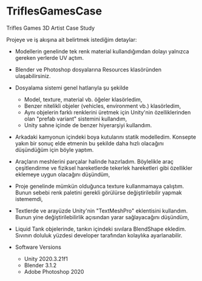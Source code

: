 # TriflesGamesCase
Trifles Games 3D Artist Case Study

Projeye ve iş akışına ait belirtmek istediğim detaylar:

 - Modellerin genelinde tek renk material kullandığımdan dolayı yalnızca gereken yerlerde UV açtım.
 
 - Blender ve Photoshop dosyalarına Resources klasöründen ulaşabilirsiniz.
 
 - Dosyalama sistemi genel hatlarıyla şu şekilde
	- Model, texture, material vb. öğeler klasörledim,
	- Benzer nitelikli objeler (vehicles, environment vb.) klasörledim,
	- Aynı objelerin farklı renklerini üretmek için Unity'nin özelliklerinden olan "prefab variant" sistemini kullandım,
	- Unity sahne içinde de benzer hiyerarşiyi kullandım.
 
 - Arkadaki kamyonun içindeki boya kutularını statik modelledim. Konsepte yakın bir sonuç elde etmenin bu şekilde daha hızlı 
 olacağını düşündüğüm için böyle yaptım.
 
 - Araçların meshlerini parçalar halinde hazırladım. Böylelikle araç çeşitlendirme ve fiziksel hareketlerde tekerlek hareketleri
  gibi özellikler eklemeye uygun olacağını düşündüm,

 - Proje genelinde mümkün olduğunca texture kullanmamaya çalıştım. Bunun sebebi renk paletini gerekli görülürse değiştirilebilir
 yapmak istememdi,
 
 - Textlerde ve arayüzde Unity'nin "TextMeshPro" eklentisini kullandım. Bunun yine değiştirilebilirlik açısından yarar sağlayacağını
 düşündüm,
 
 - Liquid Tank objelerinde, tankın içindeki sıvılara BlendShape ekledim. Sıvının doluluk yüzdesi developer tarafından kolaylıka
 ayarlanabilir.
 

 - Software Versions
	- Unity 2020.3.21f1
	- Blender 3.1.2
	- Adobe Photoshop 2020